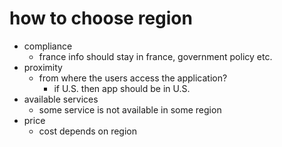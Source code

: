 # how to choose region

- compliance
  - france info should stay in france, government policy etc.
- proximity
  - from where the users access the application?
    - if U.S. then app should be in U.S.
- available services
  - some service is not available in some region
- price
  - cost depends on region
